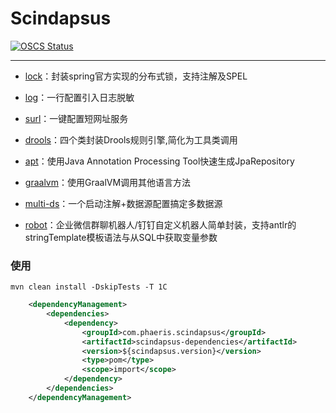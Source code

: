 # Scindapsus

[![OSCS Status](https://www.oscs1024.com/platform/badge/wyhtoString/scindapsus.git.svg?size=small)](https://www.murphysec.com/dr/MaXgg9K4i10g5JVjTI)

------

- [lock]：封装spring官方实现的分布式锁，支持注解及SPEL

- [log]：一行配置引入日志脱敏

- [surl]：一键配置短网址服务

- [drools]：四个类封装Drools规则引擎,简化为工具类调用

- [apt]：使用Java Annotation Processing Tool快速生成JpaRepository

- [graalvm]：使用GraalVM调用其他语言方法

- [multi-ds]：一个启动注解+数据源配置搞定多数据源

- [robot]：企业微信群聊机器人/钉钉自定义机器人简单封装，支持antlr的stringTemplate模板语法与从SQL中获取变量参数

[lock]:/lock/README.md

[log]:/log/README.md

[surl]:/surl/README.md

[drools]:/drools/README.md

[apt]:/apt/README.md

[graalvm]:/graalvm/README.md

[multi-ds]:/multi-ds/README.md

[robot]:/robot/README.md


### 使用

`mvn clean install -DskipTests -T 1C`
```xml
    <dependencyManagement>
        <dependencies>
            <dependency>
                <groupId>com.phaeris.scindapsus</groupId>
                <artifactId>scindapsus-dependencies</artifactId>
                <version>${scindapsus.version}</version>
                <type>pom</type>
                <scope>import</scope>
            </dependency>
        </dependencies>
    </dependencyManagement>
```
